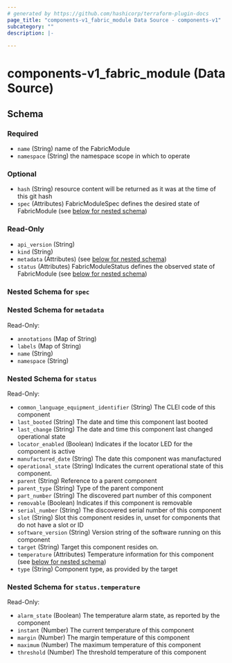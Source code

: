 ```yaml
---
# generated by https://github.com/hashicorp/terraform-plugin-docs
page_title: "components-v1_fabric_module Data Source - components-v1"
subcategory: ""
description: |-
  
---
```


# components-v1_fabric_module (Data Source)





<!-- schema generated by tfplugindocs -->
## Schema

### Required

- `name` (String) name of the FabricModule
- `namespace` (String) the namespace scope in which to operate

### Optional

- `hash` (String) resource content will be returned as it was at the time of this git hash
- `spec` (Attributes) FabricModuleSpec defines the desired state of FabricModule (see [below for nested schema](#nestedatt--spec))

### Read-Only

- `api_version` (String)
- `kind` (String)
- `metadata` (Attributes) (see [below for nested schema](#nestedatt--metadata))
- `status` (Attributes) FabricModuleStatus defines the observed state of FabricModule (see [below for nested schema](#nestedatt--status))

<a id="nestedatt--spec"></a>
### Nested Schema for `spec`


<a id="nestedatt--metadata"></a>
### Nested Schema for `metadata`

Read-Only:

- `annotations` (Map of String)
- `labels` (Map of String)
- `name` (String)
- `namespace` (String)


<a id="nestedatt--status"></a>
### Nested Schema for `status`

Read-Only:

- `common_language_equipment_identifier` (String) The CLEI code of this component
- `last_booted` (String) The date and time this component last booted
- `last_change` (String) The date and time this component last changed operational state
- `locator_enabled` (Boolean) Indicates if the locator LED for the component is active
- `manufactured_date` (String) The date this component was manufactured
- `operational_state` (String) Indicates the current operational state of this component.
- `parent` (String) Reference to a parent component
- `parent_type` (String) Type of the parent component
- `part_number` (String) The discovered part number of this component
- `removable` (Boolean) Indicates if this component is removable
- `serial_number` (String) The discovered serial number of this component
- `slot` (String) Slot this component resides in, unset for components that do not have a slot or ID
- `software_version` (String) Version string of the software running on this component
- `target` (String) Target this component resides on.
- `temperature` (Attributes) Temperature information for this component (see [below for nested schema](#nestedatt--status--temperature))
- `type` (String) Component type, as provided by the target

<a id="nestedatt--status--temperature"></a>
### Nested Schema for `status.temperature`

Read-Only:

- `alarm_state` (Boolean) The temperature alarm state, as reported by the component
- `instant` (Number) The current temperature of this component
- `margin` (Number) The margin temperature of this component
- `maximum` (Number) The maximum temperature of this component
- `threshold` (Number) The threshold temperature of this component

